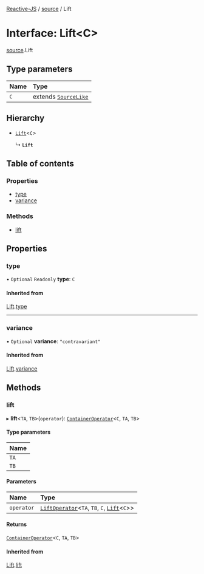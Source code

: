[Reactive-JS](../README.md) / [source](../modules/source.md) / Lift

# Interface: Lift<C\>

[source](../modules/source.md).Lift

## Type parameters

| Name | Type |
| :------ | :------ |
| `C` | extends [`SourceLike`](source.SourceLike.md) |

## Hierarchy

- [`Lift`](liftable.Lift.md)<`C`\>

  ↳ **`Lift`**

## Table of contents

### Properties

- [type](source.Lift.md#type)
- [variance](source.Lift.md#variance)

### Methods

- [lift](source.Lift.md#lift)

## Properties

### type

• `Optional` `Readonly` **type**: `C`

#### Inherited from

[Lift](liftable.Lift.md).[type](liftable.Lift.md#type)

___

### variance

• `Optional` **variance**: ``"contravariant"``

#### Inherited from

[Lift](liftable.Lift.md).[variance](liftable.Lift.md#variance)

## Methods

### lift

▸ **lift**<`TA`, `TB`\>(`operator`): [`ContainerOperator`](../modules/container.md#containeroperator)<`C`, `TA`, `TB`\>

#### Type parameters

| Name |
| :------ |
| `TA` |
| `TB` |

#### Parameters

| Name | Type |
| :------ | :------ |
| `operator` | [`LiftOperator`](../modules/liftable.md#liftoperator)<`TA`, `TB`, `C`, [`Lift`](source.Lift.md)<`C`\>\> |

#### Returns

[`ContainerOperator`](../modules/container.md#containeroperator)<`C`, `TA`, `TB`\>

#### Inherited from

[Lift](liftable.Lift.md).[lift](liftable.Lift.md#lift)

